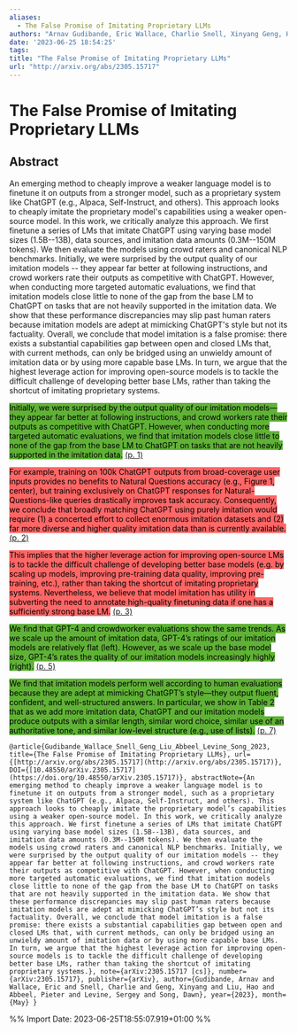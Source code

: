 ```yaml
---
aliases:
  - The False Promise of Imitating Proprietary LLMs
authors: "Arnav Gudibande, Eric Wallace, Charlie Snell, Xinyang Geng, Hao Liu, Pieter Abbeel, Sergey Levine, Dawn Song"
date: '2023-06-25 18:54:25'
tags:
title: "The False Promise of Imitating Proprietary LLMs"
url: "http://arxiv.org/abs/2305.15717"
---
```


# The False Promise of Imitating Proprietary LLMs

## Abstract
An emerging method to cheaply improve a weaker language model is to finetune it on outputs from a stronger model, such as a proprietary system like ChatGPT (e.g., Alpaca, Self-Instruct, and others). This approach looks to cheaply imitate the proprietary model's capabilities using a weaker open-source model. In this work, we critically analyze this approach. We first finetune a series of LMs that imitate ChatGPT using varying base model sizes (1.5B--13B), data sources, and imitation data amounts (0.3M--150M tokens). We then evaluate the models using crowd raters and canonical NLP benchmarks. Initially, we were surprised by the output quality of our imitation models -- they appear far better at following instructions, and crowd workers rate their outputs as competitive with ChatGPT. However, when conducting more targeted automatic evaluations, we find that imitation models close little to none of the gap from the base LM to ChatGPT on tasks that are not heavily supported in the imitation data. We show that these performance discrepancies may slip past human raters because imitation models are adept at mimicking ChatGPT's style but not its factuality. Overall, we conclude that model imitation is a false promise: there exists a substantial capabilities gap between open and closed LMs that, with current methods, can only be bridged using an unwieldy amount of imitation data or by using more capable base LMs. In turn, we argue that the highest leverage action for improving open-source models is to tackle the difficult challenge of developing better base LMs, rather than taking the shortcut of imitating proprietary systems.

<mark style="background: #5fb236">Initially, we were surprised by the output quality of our imitation models—they appear far better at following instructions, and crowd workers rate their outputs as competitive with ChatGPT. However, when conducting more targeted automatic evaluations, we find that imitation models close little to none of the gap from the base LM to ChatGPT on tasks that are not heavily supported in the imitation data.</mark> [(p. 1)](zotero://open-pdf/library/items/4C83PGN7?page=1)

<mark style="background: #ff6666">For example, training on 100k ChatGPT outputs from broad-coverage user inputs provides no benefits to Natural Questions accuracy (e.g., Figure 1, center), but training exclusively on ChatGPT responses for Natural-Questions-like queries drastically improves task accuracy. Consequently, we conclude that broadly matching ChatGPT using purely imitation would require (1) a concerted effort to collect enormous imitation datasets and (2) far more diverse and higher quality imitation data than is currently available.</mark> [(p. 2)](zotero://open-pdf/library/items/4C83PGN7?page=2)

<mark style="background: #ff6666">This implies that the higher leverage action for improving open-source LMs is to tackle the difficult challenge of developing better base models (e.g. by scaling up models, improving pre-training data quality, improving pre-training, etc.), rather than taking the shortcut of imitating proprietary systems. Nevertheless, we believe that model imitation has utility in subverting the need to annotate high-quality finetuning data if one has a sufficiently strong base LM.</mark> [(p. 3)](zotero://open-pdf/library/items/4C83PGN7?page=3)

<mark style="background: #5fb236">We find that GPT-4 and crowdworker evaluations show the same trends. As we scale up the amount of imitation data, GPT-4’s ratings of our imitation models are relatively flat (left). However, as we scale up the base model size, GPT-4’s rates the quality of our imitation models increasingly highly (right).</mark> [(p. 5)](zotero://open-pdf/library/items/4C83PGN7?page=5)

<mark style="background: #5fb236">We find that imitation models perform well according to human evaluations because they are adept at mimicking ChatGPT’s style—they output fluent, confident, and well-structured answers. In particular, we show in Table 2 that as we add more imitation data, ChatGPT and our imitation models produce outputs with a similar length, similar word choice, similar use of an authoritative tone, and similar low-level structure (e.g., use of lists).</mark> [(p. 7)](zotero://open-pdf/library/items/4C83PGN7?page=7)

```
@article{Gudibande_Wallace_Snell_Geng_Liu_Abbeel_Levine_Song_2023, title={The False Promise of Imitating Proprietary LLMs}, url={[http://arxiv.org/abs/2305.15717](http://arxiv.org/abs/2305.15717)}, DOI={[10.48550/arXiv.2305.15717](https://doi.org/10.48550/arXiv.2305.15717)}, abstractNote={An emerging method to cheaply improve a weaker language model is to finetune it on outputs from a stronger model, such as a proprietary system like ChatGPT (e.g., Alpaca, Self-Instruct, and others). This approach looks to cheaply imitate the proprietary model’s capabilities using a weaker open-source model. In this work, we critically analyze this approach. We first finetune a series of LMs that imitate ChatGPT using varying base model sizes (1.5B--13B), data sources, and imitation data amounts (0.3M--150M tokens). We then evaluate the models using crowd raters and canonical NLP benchmarks. Initially, we were surprised by the output quality of our imitation models -- they appear far better at following instructions, and crowd workers rate their outputs as competitive with ChatGPT. However, when conducting more targeted automatic evaluations, we find that imitation models close little to none of the gap from the base LM to ChatGPT on tasks that are not heavily supported in the imitation data. We show that these performance discrepancies may slip past human raters because imitation models are adept at mimicking ChatGPT’s style but not its factuality. Overall, we conclude that model imitation is a false promise: there exists a substantial capabilities gap between open and closed LMs that, with current methods, can only be bridged using an unwieldy amount of imitation data or by using more capable base LMs. In turn, we argue that the highest leverage action for improving open-source models is to tackle the difficult challenge of developing better base LMs, rather than taking the shortcut of imitating proprietary systems.}, note={arXiv:2305.15717 [cs]}, number={arXiv:2305.15717}, publisher={arXiv}, author={Gudibande, Arnav and Wallace, Eric and Snell, Charlie and Geng, Xinyang and Liu, Hao and Abbeel, Pieter and Levine, Sergey and Song, Dawn}, year={2023}, month={May} }
```

%% Import Date: 2023-06-25T18:55:07.919+01:00 %%